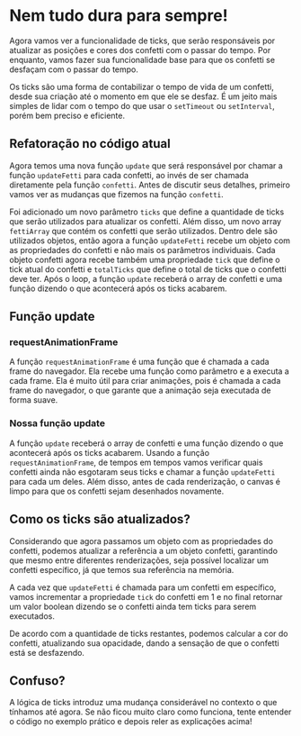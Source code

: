 # Nem tudo dura para sempre!

Agora vamos ver a funcionalidade de ticks, que serão responsáveis por atualizar as posições e cores dos confetti com o passar do tempo. Por enquanto, vamos fazer sua funcionalidade base para que os confetti se desfaçam com o passar do tempo.

Os ticks são uma forma de contabilizar o tempo de vida de um confetti, desde sua criação até o momento em que ele se desfaz. É um jeito mais simples de lidar com o tempo do que usar o `setTimeout` ou `setInterval`, porém bem preciso e eficiente.

## Refatoração no código atual

Agora temos uma nova função `update` que será responsável por chamar a função `updateFetti` para cada confetti, ao invés de ser chamada diretamente pela função `confetti`. Antes de discutir seus detalhes, primeiro vamos ver as mudanças que fizemos na função `confetti`.

Foi adicionado um novo parâmetro `ticks` que define a quantidade de ticks que serão utilizados para atualizar os confetti. Além disso, um novo array `fettiArray` que contém os confetti que serão utilizados. Dentro dele são utilizados objetos, então agora a função `updateFetti` recebe um objeto com as propriedades do confetti e não mais os parâmetros individuais. Cada objeto confetti agora recebe também uma propriedade `tick` que define o tick atual do confetti e `totalTicks` que define o total de ticks que o confetti deve ter. Após o loop, a função `update` receberá o array de confetti e uma função dizendo o que acontecerá após os ticks acabarem.

## Função update

### requestAnimationFrame

A função `requestAnimationFrame` é uma função que é chamada a cada frame do navegador. Ela recebe uma função como parâmetro e a executa a cada frame. Ela é muito útil para criar animações, pois é chamada a cada frame do navegador, o que garante que a animação seja executada de forma suave.

### Nossa função update

A função `update` receberá o array de confetti e uma função dizendo o que acontecerá após os ticks acabarem. Usando a função `requestAnimationFrame`, de tempos em tempos vamos verificar quais confetti ainda não esgotaram seus ticks e chamar a função `updateFetti` para cada um deles. Além disso, antes de cada renderização, o canvas é limpo para que os confetti sejam desenhados novamente.

## Como os ticks são atualizados?

Considerando que agora passamos um objeto com as propriedades do confetti, podemos atualizar a referência a um objeto confetti, garantindo que mesmo entre diferentes renderizações, seja possível localizar um confetti específico, já que temos sua referência na memória. 

A cada vez que `updateFetti` é chamada para um confetti em específico, vamos incrementar a propriedade `tick` do confetti em 1 e no final retornar um valor boolean dizendo se o confetti ainda tem ticks para serem executados.

De acordo com a quantidade de ticks restantes, podemos calcular a cor do confetti, atualizando sua opacidade, dando a sensação de que o confetti está se desfazendo.

## Confuso?

A lógica de ticks introduz uma mudança considerável no contexto o que tínhamos até agora. Se não ficou muito claro como funciona, tente entender o código no exemplo prático e depois reler as explicações acima!

